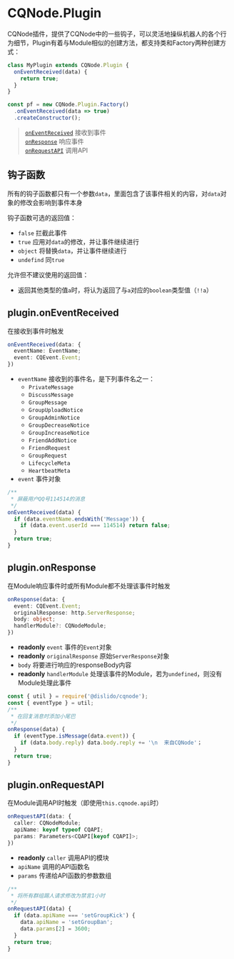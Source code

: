 # CQNode.Plugin
CQNode插件，提供了CQNode中的一些钩子，可以灵活地操纵机器人的各个行为细节，Plugin有着与Module相似的创建方法，都支持类和Factory两种创建方式：
```javascript
class MyPlugin extends CQNode.Plugin {
  onEventReceived(data) {
    return true;
  }
}
```
```javascript
const pf = new CQNode.Plugin.Factory()
  .onEventReceived(data => true)
  .createConstructor();
```

> [`onEventReceived`](#pluginoneventreceived) 接收到事件  
> [`onResponse`](#pluginonresponse) 响应事件  
> [`onRequestAPI`](#pluginonrequestapi) 调用API  

## 钩子函数
所有的钩子函数都只有一个参数`data`，里面包含了该事件相关的内容，对`data`对象的修改会影响到事件本身  

钩子函数可选的返回值：
- `false` 拦截此事件
- `true` 应用对`data`的修改，并让事件继续进行
- `object` 将替换`data`，并让事件继续进行
- `undefind` 同`true`

允许但不建议使用的返回值：
- 返回其他类型的值`a`时，将认为返回了与`a`对应的`boolean`类型值（`!!a`）


## plugin.onEventReceived
在接收到事件时触发

```typescript
onEventReceived(data: {
  eventName: EventName;
  event: CQEvent.Event;
})
```
- `eventName` 接收到的事件名，是下列事件名之一：
  - `PrivateMessage`
  - `DiscussMessage`
  - `GroupMessage`
  - `GroupUploadNotice`
  - `GroupAdminNotice`
  - `GroupDecreaseNotice`
  - `GroupIncreaseNotice`
  - `FriendAddNotice`
  - `FriendRequest`
  - `GroupRequest`
  - `LifecycleMeta`
  - `HeartbeatMeta`
- `event` 事件对象

```javascript
/** 
 * 屏蔽用户QQ号114514的消息
 */
onEventReceived(data) {
  if (data.eventName.endsWith('Message')) {
    if (data.event.userId === 114514) return false;
  }
  return true;
}
```

## plugin.onResponse
在Module响应事件时或所有Module都不处理该事件时触发  
```typescript
onResponse(data: {
  event: CQEvent.Event;
  originalResponse: http.ServerResponse;
  body: object;
  handlerModule?: CQNodeModule;
})
```
- __readonly__ `event` 事件的`Event`对象
- __readonly__ `originalResponse` 原始`ServerResponse`对象
- `body` 将要进行响应的responseBody内容
- __readonly__ `handlerModule` 处理该事件的Module，若为`undefined`，则没有Module处理此事件

```javascript
const { util } = require('@dislido/cqnode');
const { eventType } = util;
/**
 * 在回复消息时添加小尾巴
 */
onResponse(data) {
  if (eventType.isMessage(data.event)) {
    if (data.body.reply) data.body.reply += '\n  来自CQNode'；
  }
  return true;
}
```

## plugin.onRequestAPI
在Module调用API时触发（即使用`this.cqnode.api`时）
```typescript
onRequestAPI(data: {
  caller: CQNodeModule;
  apiName: keyof typeof CQAPI;
  params: Parameters<CQAPI[keyof CQAPI]>;
})
```

- __readonly__ `caller` 调用API的模块
- `apiName` 调用的API函数名
- `params` 传递给API函数的参数数组

```javascript
/**
 * 将所有群组踢人请求修改为禁言1小时
 */
onRequestAPI(data) {
  if (data.apiName === 'setGroupKick') {
    data.apiName = 'setGroupBan';
    data.params[2] = 3600;
  }
  return true;
}
```
